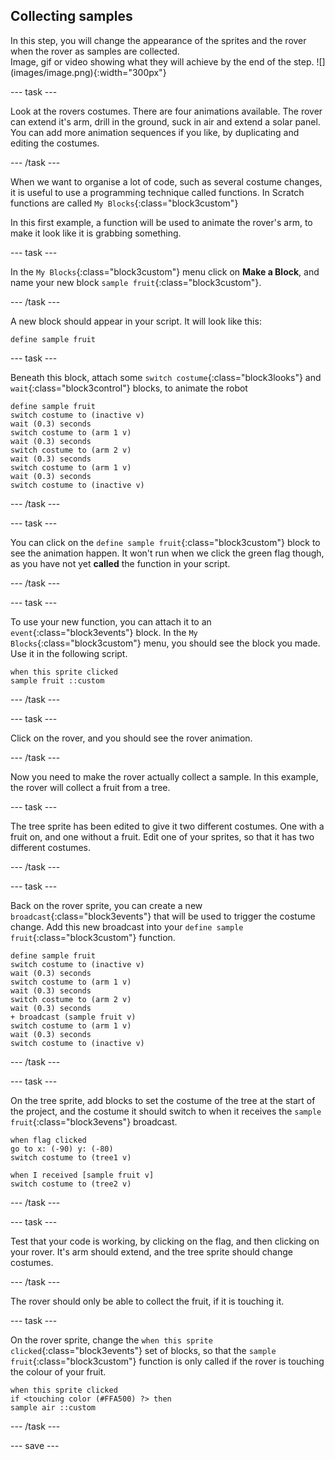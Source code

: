## Collecting samples


<div style="display: flex; flex-wrap: wrap">
<div style="flex-basis: 200px; flex-grow: 1; margin-right: 15px;">
In this step, you will change the appearance of the sprites and the rover when the rover as samples are collected.
</div>
<div>
Image, gif or video showing what they will achieve by the end of the step. ![](images/image.png){:width="300px"}
</div>
</div>

--- task ---

Look at the rovers costumes. There are four animations available. The rover can extend it's arm, drill in the ground, suck in air and extend a solar panel. You can add more animation sequences if you like, by duplicating and editing the costumes.

--- /task ---

When we want to organise a lot of code, such as several costume changes, it is useful to use a programming technique called functions. In Scratch functions are called `My Blocks`{:class="block3custom"}

In this first example, a function will be used to animate the rover's arm, to make it look like it is grabbing something.

--- task ---

In the `My Blocks`{:class="block3custom"} menu click on **Make a Block**, and name your new block `sample fruit`{:class="block3custom"}.

--- /task ---

A new block should appear in your script. It will look like this:

```blocks3
define sample fruit
```

--- task ---

Beneath this block, attach some `switch costume`{:class="block3looks"} and `wait`{:class="block3control"} blocks, to animate the robot

```blocks3
define sample fruit
switch costume to (inactive v)
wait (0.3) seconds
switch costume to (arm 1 v)
wait (0.3) seconds
switch costume to (arm 2 v)
wait (0.3) seconds
switch costume to (arm 1 v)
wait (0.3) seconds
switch costume to (inactive v)
```

--- /task ---

--- task ---

You can click on the `define sample fruit`{:class="block3custom"} block to see the animation happen. It won't run when we click the green flag though, as you have not yet **called** the function in your script.

--- /task ---

--- task ---

To use your new function, you can attach it to an `event`{:class="block3events"} block. In the `My Blocks`{:class="block3custom"} menu, you should see the block you made. Use it in the following script.

```blocks3
when this sprite clicked
sample fruit ::custom
```

--- /task ---

--- task ---

Click on the rover, and you should see the rover animation.

--- /task ---

Now you need to make the rover actually collect a sample. In this example, the rover will collect a fruit from a tree.

--- task ---

The tree sprite has been edited to give it two different costumes. One with a fruit on, and one without a fruit. Edit one of your sprites, so that it has two different costumes.

--- /task ---

--- task ---

Back on the rover sprite, you can create a new `broadcast`{:class="block3events"} that will be used to trigger the costume change. Add this new broadcast into your `define sample fruit`{:class="block3custom"} function.

```blocks3
define sample fruit
switch costume to (inactive v)
wait (0.3) seconds
switch costume to (arm 1 v)
wait (0.3) seconds
switch costume to (arm 2 v)
wait (0.3) seconds
+ broadcast (sample fruit v)
switch costume to (arm 1 v)
wait (0.3) seconds
switch costume to (inactive v)
```

--- /task ---

--- task ---

On the tree sprite, add blocks to set the costume of the tree at the start of the project, and the costume it should switch to when it receives the `sample fruit`{:class="block3evens"} broadcast.

```blocks3
when flag clicked
go to x: (-90) y: (-80)
switch costume to (tree1 v)

when I received [sample fruit v]
switch costume to (tree2 v)
```

--- /task ---

--- task ---

Test that your code is working, by clicking on the flag, and then clicking on your rover. It's arm should extend, and the tree sprite should change costumes.

--- /task ---

The rover should only be able to collect the fruit, if it is touching it.

--- task ---

On the rover sprite, change the `when this sprite clicked`{:class="block3events"} set of blocks, so that the `sample fruit`{:class="block3custom"} function is only called if the rover is touching the colour of your fruit.

```blocks3
when this sprite clicked
if <touching color (#FFA500) ?> then
sample air ::custom
```

--- /task ---

--- save ---
